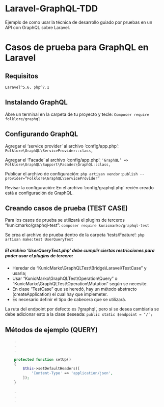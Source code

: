 # Laravel-GraphQL-TDD

Ejemplo de como usar la técnica de desarrollo guiado por pruebas en un API con GraphQL sobre Laravel.


# Casos de prueba para GraphQL en Laravel

## Requisitos
    Laravel^5.6, php^7.1
    
## Instalando GraphQL
Abre un terminal en la carpeta de tu proyecto y tecle:
    ``` Composer require folklore/graphql ```
    
## Configurando GraphQL
Agregar el ‘service provider’ al archivo ‘config/app.php’:
    ``` Folklore\GraphQL\ServiceProvider::class, ```

Agregar el ‘Facade’ al archivo ‘config/app.php’:
    ``` ‘GraphQL’ => Folklore\GraphQL\Support\Facades\GraphQL::class, ```

Publicar el archivo de configuración:
    ``` php artisan vendor:publish --provider=”Folklore\GraphQL\ServiceProvider” ```

Revisar la configuración:
En el archivo ‘config/graphql.php’ recién creado está a configuración de GraphQL.



## Creando casos de prueba (TEST CASE)
Para los casos de prueba se utilizará el plugins de terceros “kunicmarko/graphql-test”:
    ``` composer require kunicmarko/graphql-test ```

Se crea el archivo de prueba dentro de la carpeta ‘tests/Feature’:
    ``` php artisan make:test UserQueryTest ```
    

##### El archivo ‘UserQueryTest.php’ debe cumplir ciertas restricciones para poder usar el plugins de tercero:
* Heredar de “KunicMarko\GraphQLTest\Bridge\Laravel\TestCase” y usarla;
* Usar “KunicMarko\GraphQLTest\Operation\Query” o “KunicMarko\GraphQLTest\Operation\Mutation” según se necesite.
* En clase “TestCase” que se heredó, hay un método abstracto (createApplication) el cual hay que implemeter.
* Es necesario definir el tipo de cabecera que se utilizará.

La ruta del endpoint por defecto es ‘/graphql’, pero si se desea cambiarla se debe adicionar esto a la clase deseada:
 ``` public static $endpoint = ‘/’; ```
 
 
## Métodos de ejemplo (QUERY)

```php
    .
    .
    .
    
    protected function setUp()
    {
        $this->setDefaultHeaders([
            'Content-Type' => 'application/json',
        ]);
    }
    
    .
    .
    .

```

 